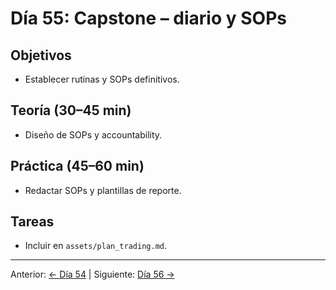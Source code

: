 # Día 55: Capstone – diario y SOPs

## Objetivos
- Establecer rutinas y SOPs definitivos.

## Teoría (30–45 min)
- Diseño de SOPs y accountability.

## Práctica (45–60 min)
- Redactar SOPs y plantillas de reporte.

## Tareas
- Incluir en `assets/plan_trading.md`.

---
Anterior: [← Día 54](Dia_54.md) | Siguiente: [Día 56 →](Dia_56.md)
